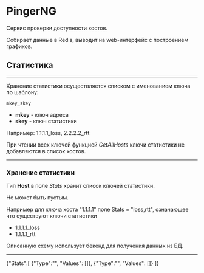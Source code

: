 # PingerNG

Сервис проверки доступности хостов.

Собирает данные в Redis, выводит на web-интерфейс с построением графиков.
## Статистика
---
Хранение статистики осуществляется списком с именованием ключа по шаблону:
```
mkey_skey
```
* **mkey** - ключ адреса
* **skey** - ключ статистики

Например: 1.1.1.1_loss, 2.2.2.2_rtt

При чтении всех ключей функцией _GetAllHosts_ ключи статистики не добавляются в список хостов.

---
### Хранение статистики
Тип __Host__ в поле _Stats_ хранит список ключей статистики.

Не может быть пустым.

Например для ключа хоста "1.1.1.1" поле Stats = "loss,rtt", означающее что существуют ключи статистики
* 1.1.1.1_loss
* 1.1.1.1_rtt

Описанную схему использует бекенд для получения данных из БД.

---
{"Stats":[
    {"Type":"", "Values": []},
    {"Type":"", "Values": []}
]}

